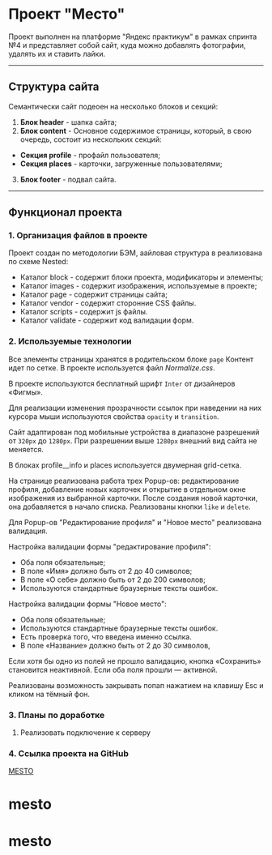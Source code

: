 # Проект "Место"
Проект выполнен на платформе "Яндекс практикум" в рамках спринта №4 и представляет собой сайт, куда можно добавлять фотографии, удалять их и ставить лайки.
***
## Структура сайта
Семантически сайт подеоен на несколько блоков и секций:
1. __Блок header__ - шапка сайта;
2. __Блок content__ - Основное содержимое страницы, который, в свою очередь, состоит из нескольких секций:
  * __Секция profile__  - профайл пользователя;
  * __Секция places__ - карточки, загруженные пользователями;
3. __Блок footer__ - подвал сайта.
***
## Функционал проекта
### 1. Организация файлов в проекте
Проект создан по методологии БЭМ, аайловая структура в реализована по схеме Nested:
* Каталог block - содержит блоки проекта, модификаторы и элементы;
* Каталог images - содержит изображения, используемые в проекте;
* Каталог page - содержит страницы сайта;
* Каталог vendor - содержит сторонние CSS файлы.
* Каталог scripts - содержит js файлы.
* Каталог validate - содержит код валидации форм.

### 2. Используемые технологии
Все элементы страницы хранятся в родительском блоке `page` Контент идет по сетке. В проекте используется файл _Normalize.css_.

В проекте используются бесплатный шрифт `Inter` от дизайнеров «Фигмы».

Для реализации изменения прозрачности ссылок при наведении на них курсора мыши используются свойства `opacity` и `transition`.

Сайт адаптирован под мобильные устройства в диапазоне разрешений от `320px` до `1280px`. При разрешении выше  `1280px` внешний вид сайта не меняется.

В блоках profile__info и places используется двумерная grid-сетка.

На странице реализована работа трех Popup-ов: редактирование профиля, добавление новых карточек и открытие в отдельном окне изображения из выбранной карточки.
После создания новой карточки, она добавляется в начало списка. Реализованы кнопки `like` и `delete`.

Для Popup-ов "Редактирование профиля" и "Новое место" реализована валидация.

Настройка валидации формы "редактирование профиля":
* Оба поля обязательные;
* В поле «Имя» должно быть от 2 до 40 символов;
* В поле «О себе» должно быть от 2 до 200 символов;
* Используются стандартные браузерные тексты ошибок.

Настройка валидации формы "Новое место":
* Оба поля обязательные;
* Используются стандартные браузерные тексты ошибок.
* Есть проверка того, что введена именно ссылка.
* В поле «Название» должно быть от 2 до 30 символов,

Если хотя бы одно из полей не прошло валидацию, кнопка «Сохранить» становится неактивной. Если оба поля прошли — активной.

Реализованы возможность закрывать попап нажатием на клавишу Esc и кликом на тёмный фон.

### 3. Планы по доработке
1. Реализовать подключение к серверу

### 4. Ссылка проекта на GitHub
[MESTO](https://sergey-pyschkin.github.io/mesto/)
# mesto
# mesto
